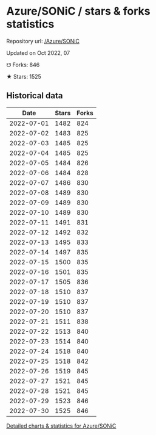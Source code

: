 # Azure/SONiC / stars & forks statistics

Repository url: [/Azure/SONiC](https://github.com/Azure/SONiC)

Updated on Oct 2022, 07

☋ Forks: 846

★ Stars: 1525

## Historical data
| Date | Stars | Forks |
|------|-------|-------|
| 2022-07-01 | 1482 | 824 | 
| 2022-07-02 | 1483 | 825 | 
| 2022-07-03 | 1485 | 825 | 
| 2022-07-04 | 1485 | 825 | 
| 2022-07-05 | 1484 | 826 | 
| 2022-07-06 | 1484 | 828 | 
| 2022-07-07 | 1486 | 830 | 
| 2022-07-08 | 1489 | 830 | 
| 2022-07-09 | 1489 | 830 | 
| 2022-07-10 | 1489 | 830 | 
| 2022-07-11 | 1491 | 831 | 
| 2022-07-12 | 1492 | 832 | 
| 2022-07-13 | 1495 | 833 | 
| 2022-07-14 | 1497 | 835 | 
| 2022-07-15 | 1500 | 835 | 
| 2022-07-16 | 1501 | 835 | 
| 2022-07-17 | 1505 | 836 | 
| 2022-07-18 | 1510 | 837 | 
| 2022-07-19 | 1510 | 837 | 
| 2022-07-20 | 1510 | 837 | 
| 2022-07-21 | 1511 | 838 | 
| 2022-07-22 | 1513 | 840 | 
| 2022-07-23 | 1514 | 840 | 
| 2022-07-24 | 1518 | 840 | 
| 2022-07-25 | 1518 | 842 | 
| 2022-07-26 | 1519 | 845 | 
| 2022-07-27 | 1521 | 845 | 
| 2022-07-28 | 1521 | 845 | 
| 2022-07-29 | 1523 | 846 | 
| 2022-07-30 | 1525 | 846 | 


[Detailed charts & statistics for Azure/SONiC](https://reviewgithub.com/rep/Azure/SONiC)
